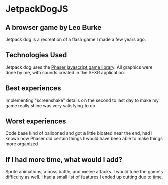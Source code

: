 # JetpackDogJS
## A browser game by Leo Burke

Jetpack dog is a recreation of a flash game I made a few years ago. 

## Technologies Used

Jetpack dog uses the [Phaser javascript game library](phaser.io). All graphics were done by me, with sounds created in the SFXR application. 

## Best experiences

Implementing "screenshake" details on the second to last day to make my game really shine was very satisfying to do.

## Worst experiences

Code base kind of ballooned and got a little bloated near the end, had I known how Phaser did certain things I would have been able to make things more organized

## If I had more time, what would I add?

Sprite animations, a boss battle, and melee attacks. I would tune the game's difficulty as well. I had a small list of features I ended up cutting due to time.

